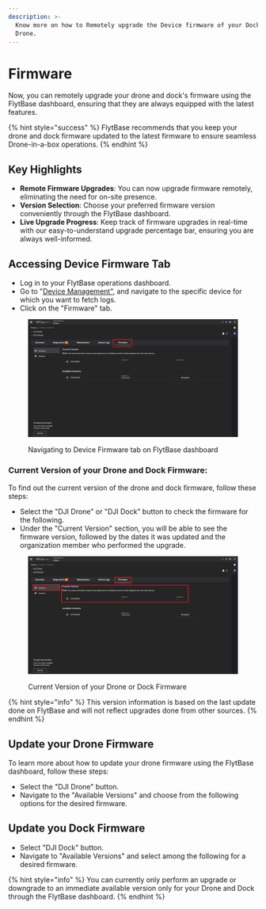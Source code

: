 ```yaml
---
description: >-
  Know more on how to Remotely upgrade the Device firmware of your Dock and
  Drone.
---
```


# Firmware

Now, you can remotely upgrade your drone and dock's firmware using the FlytBase dashboard, ensuring that they are always equipped with the latest features.

{% hint style="success" %}
FlytBase recommends that you keep your drone and dock firmware updated to the latest firmware to ensure seamless Drone-in-a-box operations.
{% endhint %}

## Key Highlights

* **Remote Firmware Upgrades**: You can now upgrade firmware remotely, eliminating the need for on-site presence.
* **Version Selection**: Choose your preferred firmware version conveniently through the FlytBase dashboard.
* **Live Upgrade Progress**: Keep track of firmware upgrades in real-time with our easy-to-understand upgrade percentage bar, ensuring you are always well-informed.

## Accessing Device Firmware Tab

* Log in to your FlytBase operations dashboard.
* Go to "[Device Management"](device-maintenance.md), and navigate to the specific device for which you want to fetch logs.
* Click on the "Firmware" tab.

<figure><img src="../../../.gitbook/assets/image (390).png" alt=""><figcaption><p>Navigating to Device Firmware tab on FlytBase dashboard</p></figcaption></figure>

### Current Version of your Drone and Dock Firmware:

To find out the current version of the drone and dock firmware, follow these steps:

* Select the "DJI Drone" or "DJI Dock" button to check the firmware for the following.
* Under the "Current Version" section, you will be able to see the firmware version, followed by the dates it was updated and the organization member who performed the upgrade.

<figure><img src="../../../.gitbook/assets/image (392).png" alt=""><figcaption><p>Current Version of your Drone or Dock Firmware</p></figcaption></figure>

{% hint style="info" %}
This version information is based on the last update done on FlytBase and will not reflect upgrades done from other sources.
{% endhint %}

## Update your Drone Firmware

To learn more about how to update your drone firmware using the FlytBase dashboard, follow these steps:

* Select the "DJI Drone" button.
* Navigate to the "Available Versions" and choose from the following options for the desired firmware.

## Update you  Dock Firmware

* Select "DJI Dock" button.
* Navigate to "Available Versions" and select among the following for a desired firmware.

{% hint style="info" %}
You can currently only perform an upgrade or downgrade to an immediate available version only for your Drone and Dock through the FlytBase dashboard.
{% endhint %}
